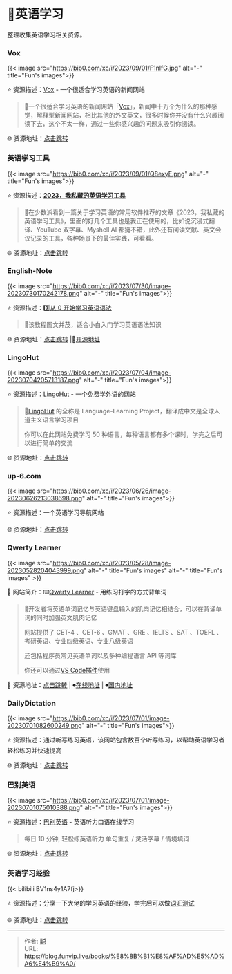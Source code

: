 # 📝英语学习


整理收集英语学习相关资源。

<!--more-->

### Vox

{{< image src="https://bib0.com/xc/i/2023/09/01/F1nlfG.jpg" alt="-" title="Fun's images">}}     

⭐️  资源描述：[Vox](https://vox.com/) - 一个很适合学习英语的新闻网站

>📄一个很适合学习英语的新闻网站「[Vox](https://vox.com/)」，新闻中十万个为什么的那种感觉，解释型新闻网站，相比其他的外文英文，很多时候你并没有什么兴趣阅读下去，这个不太一样，通过一些你感兴趣的问题来吸引你阅读。

🌐 资源地址：[点击跳转](https://vox.com/)

### 英语学习工具

{{< image src="https://bib0.com/xc/i/2023/09/01/Q8exyE.png" alt="-" title="Fun's images">}}     

⭐️  资源描述：**[2023，我私藏的英语学习工具](https://sspai.com/post/80086)**

>📄在少数派看到一篇关于学习英语的常用软件推荐的文章《2023，我私藏的英语学习工具》，里面的好几个工具也是我正在使用的，比如说沉浸式翻译、YouTube 双字幕、Myshell AI 都挺不错，此外还有阅读文献、英文会议记录的工具，各种场景下的最佳实践，可看看。

🌐 资源地址：[点击跳转](https://sspai.com/post/80086)

### English-Note

{{< image src="https://bib0.com/xc/i/2023/07/30/image-20230730170242178.png" alt="-" title="Fun's images">}}     

⭐️  资源描述：0️⃣[从 0 开始学习英语语法](https://hzpt-inet-club.github.io/english-note/)

>📄该教程图文并茂，适合小白入门学习英语语法知识

🌐 资源地址：[点击跳转](https://hzpt-inet-club.github.io/english-note/) |🧩[开源地址](https://github.com/hzpt-inet-club/english-note)

### LingoHut 

{{< image src="https://bib0.com/xc/i/2023/07/04/image-20230704205713187.png" alt="-" title="Fun's images">}}     

⭐️  资源描述：[LingoHut](https://www.lingohut.com/zh) - 一个免费学外语的网站

>📄[LingoHut](https://www.lingohut.com/zh) 的全称是 Language-Learning Project，翻译成中文是全球人道主义语言学习项目
>
>你可以在此网站免费学习 50 种语言，每种语言都有多个课时，学完之后可以进行简单的交流

🌐 资源地址：[点击跳转](https://www.lingohut.com/zh)

### up-6.com

{{< image src="https://bib0.com/xc/i/2023/06/26/image-20230626213038698.png" alt="-" title="Fun's images">}}     

⭐️  资源描述：一个英语学习导航网站

🌐 资源地址：[点击跳转](https://www.up-6.com/)

### Qwerty Learner

{{< image src="https://bib0.com/xc/i/2023/05/28/image-20230528204043999.png" alt="-"  title="Fun's images" alt="-"  title="Fun's images" >}}    

📁 网站简介：⌨️[Qwerty Learner](https://github.com/Kaiyiwing/qwerty-learner) - 用练习打字的方式背单词

>📃开发者将英语单词记忆与英语键盘输入的肌肉记忆相结合，可以在背诵单词的同时加强英文肌肉记忆
>
>网站提供了 CET-4 、CET-6 、GMAT 、GRE 、IELTS 、SAT 、TOEFL 、考研英语、专业四级英语、专业八级英语
>
>还包括程序员常见英语单词以及多种编程语言 API 等词库
>
>你还可以通过[VS Code插件](https://marketplace.visualstudio.com/items?itemName=Kaiyi.qwerty-learner)使用

🔗 资源地址：[点击跳转](https://github.com/Kaiyiwing/qwerty-learner) | ⏺[在线地址](http://qwerty.kaiyi.cool/) | ⏺[国内地址](https://kaiyiwing.gitee.io/qwerty-learner/)

### DailyDictation

{{< image src="https://bib0.com/xc/i/2023/07/01/image-20230701082600249.png" alt="-" title="Fun's images">}}     

⭐️  资源描述：通过听写练习英语，该网站包含数百个听写练习，以帮助英语学习者轻松练习并快速提高

🌐 资源地址：[点击跳转](https://dailydictation.com/)

### 巴别英语

{{< image src="https://bib0.com/xc/i/2023/07/01/image-20230701075010388.png" alt="-" title="Fun's images">}}     

⭐️  资源描述：[巴别英语](https://www.babelabc.com/) - 英语听力口语在线学习

>每日 10 分钟, 轻松练英语听力
>单句重复 / 灵活字幕 / 情境填词

🌐 资源地址：[点击跳转](https://www.babelabc.com/)

### 英语学习经验

{{< bilibili BV1ns4y1A7fj>}}

⭐️  资源描述：分享一下大佬的学习英语的经验，学完后可以做[词汇测试](https://my.vocabularysize.com/result/71ffbe2554f0ae3f28f737303da7772f)

🌐 资源地址：[点击跳转](https://www.bilibili.com/video/BV1ns4y1A7fj)


---

> 作者: [聪](/about)  
> URL: https://blog.funvip.live/books/%E8%8B%B1%E8%AF%AD%E5%AD%A6%E4%B9%A0/  

